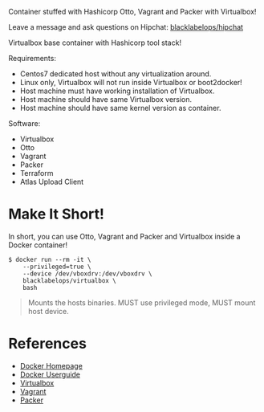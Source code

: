 Container stuffed with Hashicorp Otto, Vagrant and Packer with Virtualbox!

Leave a message and ask questions on Hipchat: [blacklabelops/hipchat](https://www.hipchat.com/geogBFvEM)

Virtualbox base container with Hashicorp tool stack!

Requirements:

  * Centos7 dedicated host without any virtualization around.
  * Linux only, Virtualbox will not run inside Virtualbox or boot2docker!
  * Host machine must have working installation of Virtualbox.
  * Host machine should have same Virtualbox version.
  * Host machine should have same kernel version as container.

Software:

  * Virtualbox
  * Otto
  * Vagrant
  * Packer
  * Terraform
  * Atlas Upload Client

# Make It Short!

In short, you can use Otto, Vagrant and Packer and Virtualbox inside a Docker container!

~~~~
$ docker run --rm -it \
    --privileged=true \
    --device /dev/vboxdrv:/dev/vboxdrv \
    blacklabelops/virtualbox \
    bash
~~~~

> Mounts the hosts binaries. MUST use privileged mode, MUST mount host device.

# References

* [Docker Homepage](https://www.docker.com/)
* [Docker Userguide](https://docs.docker.com/userguide/)
* [Virtualbox](https://www.virtualbox.org/)
* [Vagrant](https://www.vagrantup.com/)
* [Packer](https://www.packer.io/)
